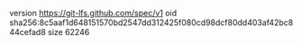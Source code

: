 version https://git-lfs.github.com/spec/v1
oid sha256:8c5aaf1d648151570bd2547dd312425f080cd98dcf80dd403af42bc844cefad8
size 62246
